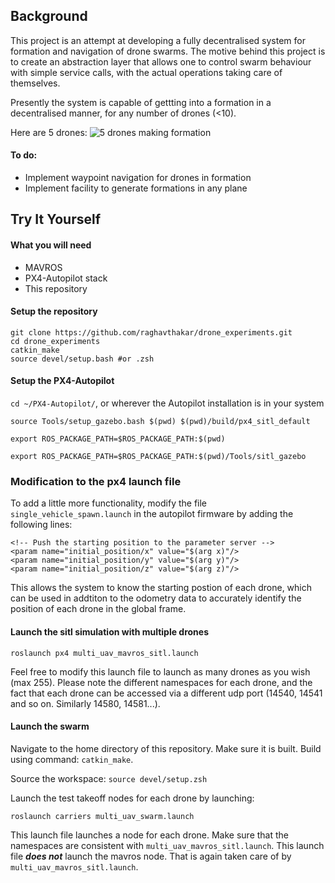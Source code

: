 ## Background

This project is an attempt at developing a fully decentralised system for formation and navigation of drone swarms. The motive behind this project is to create an abstraction layer that allows one to control swarm behaviour with simple service calls, with the actual operations taking care of themselves.

Presently the system is capable of gettting into a formation in a decentralised manner, for any number of drones (<10).

Here are 5 drones:
![5 drones making formation](https://github.com/raghavthakar/drone_experiments/blob/main/ReadMe_Resources/5_drone_formation.gif)

#### To do:
- Implement waypoint navigation for drones in formation
- Implement facility to generate formations in any plane

## Try It Yourself

#### What you will need
- MAVROS
- PX4-Autopilot stack
- This repository

#### Setup the repository
    git clone https://github.com/raghavthakar/drone_experiments.git
    cd drone_experiments
    catkin_make
    source devel/setup.bash #or .zsh

#### Setup the PX4-Autopilot

`cd ~/PX4-Autopilot/`, or wherever the Autopilot installation is in your system

`source Tools/setup_gazebo.bash $(pwd) $(pwd)/build/px4_sitl_default`

`export ROS_PACKAGE_PATH=$ROS_PACKAGE_PATH:$(pwd)`

`export ROS_PACKAGE_PATH=$ROS_PACKAGE_PATH:$(pwd)/Tools/sitl_gazebo`

### Modification to the px4 launch file
To add a little more functionality, modify the file `single_vehicle_spawn.launch` in the autopilot firmware by adding the following lines:

    <!-- Push the starting position to the parameter server -->
    <param name="initial_position/x" value="$(arg x)"/>
    <param name="initial_position/y" value="$(arg y)"/>
    <param name="initial_position/z" value="$(arg z)"/>

This allows the system to know the starting postion of each drone, which can be used in addtiton to the odometry data to accurately identify the
position of each drone in the global frame.

#### Launch the sitl simulation with multiple drones

`roslaunch px4 multi_uav_mavros_sitl.launch`

Feel free to modify this launch file to launch as many drones as you wish (max 255). Please note the different namespaces for each drone, and the fact that each drone can be accessed via a different udp port (14540, 14541 and so on. Similarly 14580, 14581...).

#### Launch the swarm
Navigate to the home directory of this repository. Make sure it is built. Build using command: `catkin_make`.

Source the workspace: `source devel/setup.zsh`

Launch the test takeoff nodes for each drone by launching:

`roslaunch carriers multi_uav_swarm.launch`

This launch file launches a node for each drone. Make sure that the namespaces are consistent with `multi_uav_mavros_sitl.launch`. This launch file ___does not___ launch the mavros node. That is again taken care of by `multi_uav_mavros_sitl.launch`.
